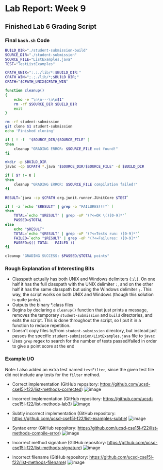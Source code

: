 # Lab Report: Week 9

## Finished Lab 6 Grading Script

### Final `bash.sh` Code
``` bash
BUILD_DIR="./student-submission-build"
SOURCE_DIR="./student-submission"
SOURCE_FILE="ListExamples.java"
TEST="TestListExamples"

CPATH_UNIX=":.:./lib/*:$BUILD_DIR:"
CPATH_WIN=";.;./lib/*;$BUILD_DIR;"
CPATH="$CPATH_UNIX$CPATH_WIN"

function cleanup()
{
	echo -e "\n\n---\n\n$1"
	rm -rf $SOURCE_DIR $BUILD_DIR
	exit
}

rm -rf student-submission
git clone $1 student-submission
echo 'Finished cloning'

if [ ! -f  "$SOURCE_DIR/$SOURCE_FILE" ]
then
	cleanup "GRADING ERROR: $SOURCE_FILE not found!"
fi

mkdir -p $BUILD_DIR
javac -cp $CPATH *.java "$SOURCE_DIR/$SOURCE_FILE" -d $BUILD_DIR

if [ $? != 0 ]
then
	cleanup "GRADING ERROR: $SOURCE_FILE compilation failed!"
fi

RESULT=`java -cp $CPATH org.junit.runner.JUnitCore $TEST`

if [ -z `echo "$RESULT" | grep -o "FAILURES!!!"` ]
then
	TOTAL=`echo "$RESULT" | grep -oP "(?<=OK \()[0-9]*"`
	PASSED=$TOTAL
else
	echo "$RESULT"
	TOTAL=`echo "$RESULT" | grep -oP "(?<=Tests run: )[0-9]*"`
	FAILED=`echo "$RESULT" | grep -oP "(?<=Failures: )[0-9]*"`
	PASSED=$(( TOTAL - FAILED ))
fi

cleanup "GRADING SUCCESS: $PASSED/$TOTAL points"
```

### Rough Explanation of Interesting Bits
* Classpath actually has both UNIX and Windows delimiters (`:`/`;`). On one half it has the full classpath with the UNIX delimiter `:`, and on the other half it has the same classpath but using the Windows delimiter `;`. This way, the script works on both UNIX and Windows (though this solution is quite janky).
* Outputs the binary \*.class files
* Begins by declaring a `cleanup()` function that just prints a message, removes the temporary `student-submission` and `build` directories, and exits the script. This is done throughout the script, so I put it in a function to reduce repetition.
* Doesn't copy files to/from `student-submission` directory, but instead just passes the specific `student-submission/ListExamples.java` file to `javac`
* Uses `grep` regex to search for the number of tests passed/failed in order to give a point score at the end

### Example I/O
Note: I also added an extra test named `testFilter`, since the given test file did not include any tests for the `filter` method.

* Correct implementation (GitHub repository: https://github.com/ucsd-cse15l-f22/list-methods-corrected)
    ![image](https://user-images.githubusercontent.com/46171121/224591163-675c89d7-3c90-4c36-91f5-089a303c800c.png)

* Incorrect implementation (GitHub repository: https://github.com/ucsd-cse15l-f22/list-methods-lab3)
    ![image](https://user-images.githubusercontent.com/46171121/224590918-e9edbe63-aff7-43e4-a545-8c97cda62a69.png)

* Subtly incorrect implementation (GitHub repository: https://github.com/ucsd-cse15l-f22/list-examples-subtle)
    ![image](https://user-images.githubusercontent.com/46171121/224591731-75cf881a-4ad6-4433-80b8-c465b58cf14c.png)

* Syntax error (GitHub repository: https://github.com/ucsd-cse15l-f22/list-methods-compile-error)
      ![image](https://user-images.githubusercontent.com/46171121/224591278-43bbb622-85c9-4019-b947-4f2cb0491392.png)

* Incorrect method signature (GitHub repository: https://github.com/ucsd-cse15l-f22/list-methods-signature)
    ![image](https://user-images.githubusercontent.com/46171121/224591403-c543da1f-cbf7-428e-9672-b4d997f92749.png)

* Incorrect filename (GitHub repository: https://github.com/ucsd-cse15l-f22/list-methods-filename)
    ![image](https://user-images.githubusercontent.com/46171121/224591517-012b27bd-8d18-4a78-b02c-1c979753c8a5.png)
